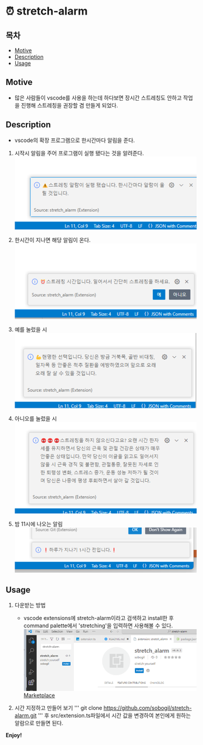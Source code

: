 # ⏰ stretch-alarm



## 목차

- [Motive](#introduction)
- [Description](#installation)
- [Usage](#usage)

## Motive <a name="introduction"></a>

* 많은 사람들이 vscode를 사용을 하는데 하다보면 장시간 스트레칭도 안하고 작업을 진행해 스트레칭을 권장할 겸 만들게 되었다.

## Description <a name="installation"></a>

* vscode의 확장 프로그램으로 한시간마다 알림을 준다.

1. 시작시 알림을 주어 프로그램이 실행 됐다는 것을 알려준다.  
![시작알림](./image/start.png)

2. 한시간이 지나면 해당 알림이 온다.  
![스트레칭](./image/result.png)

3. 예를 눌렀을 시  
![예](./image/result_yes.png) 

4. 아니오를 눌렀을 시  
![아니오](./image/result_no.png)

5. 밤 11시에 나오는 알림  
![밤 11시](./image/pm11.png)
## Usage <a name="usage"></a>

1. 다운받는 방법
    * vscode extensions에 stretch-alarm이라고 검색하고 install한 후 command palette에서 'stretching'을 입력하면 사용해볼 수 있다. 
    ![다운](./image/alarm.png)
[Marketplace](https://marketplace.visualstudio.com/items?itemName=sobogil.stretch-alarm&ssr=false#review-details)

2. 시간 지정하고 만들어 보기
    '''
    git clone https://github.com/sobogil/stretch-alarm.git
    '''
    후 src/extension.ts파일에서 시간 값을 변경하여 본인에게 원하는 알람으로 만들면 된다.   

**Enjoy!**
